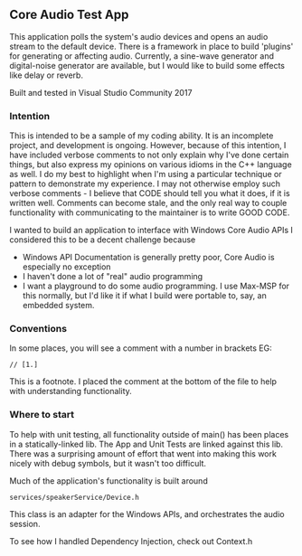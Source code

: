 ## Core Audio Test App
This application polls the system's audio devices and opens an audio stream to the default device.
There is a framework in place to build 'plugins' for generating or affecting audio.
Currently, a sine-wave generator and digital-noise generator are available, but I would like to build some effects like delay or reverb.

Built and tested in Visual Studio Community 2017

### Intention
This is intended to be a sample of my coding ability. It is an incomplete project, 
and development is ongoing. However, because of this intention, I have included 
verbose comments to not only explain why I've done certain things, but also express 
my opinions on various idioms in the C++ language as well. I do my best to 
highlight when I'm using a particular technique or pattern to demonstrate my 
experience. I may not otherwise employ such verbose comments - I believe that CODE 
should tell you what it does, if it is written well. Comments can become stale, 
and the only real way to couple functionality with communicating to the maintainer 
is to write GOOD CODE.

I wanted to build an application to interface with Windows Core Audio APIs
I considered this to be a decent challenge because
- Windows API Documentation is generally pretty poor, Core Audio is especially no exception
- I haven't done a lot of "real" audio programming
- I want a playground to do some audio programming. I use Max-MSP for this normally, but I'd like it if what I build were portable to, say, an embedded system.

### Conventions
In some places, you will see a comment with a number in brackets
EG:

`// [1.]`

This is a footnote. I placed the comment at the bottom of the file to help with understanding functionality.

### Where to start
To help with unit testing, all functionality outside of main() has been places in a statically-linked lib. The App and Unit Tests are linked against this lib. There was a surprising amount of effort that went into making this work nicely with debug symbols, but it wasn't too difficult.

Much of the application's functionality is built around

`services/speakerService/Device.h`

This class is an adapter for the Windows APIs, and orchestrates the audio session.

To see how I handled Dependency Injection, check out Context.h